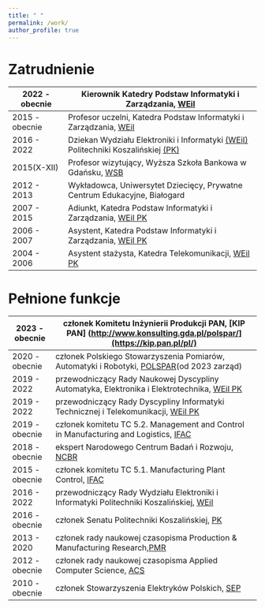 ```yaml
---
title: " "
permalink: /work/
author_profile: true
---
```


Zatrudnienie 
============

|2022 - obecnie|Kierownik Katedry Podstaw Informatyki i Zarządzania, [WEiI](https://weii.tu.koszalin.pl/) |
|---------------------------|------------------------------------------------------------|
|2015 - obecnie|Profesor uczelni, Katedra Podstaw Informatyki i Zarządzania, [WEiI](https://weii.tu.koszalin.pl/) |
|2016 - 2022   |Dziekan Wydziału Elektroniki i Informatyki [(WEiI)](https://weii.tu.koszalin.pl/) Politechniki Koszalińskiej [(PK)](https://tu.koszalin.pl/)|
|2015(X-XII)   |Profesor wizytujący, Wyższa Szkoła Bankowa w Gdańsku, [WSB](https://www.wsb.pl/gdansk/)| 
|2012 - 2013   |Wykładowca, Uniwersytet Dziecięcy, Prywatne Centrum Edukacyjne, Białogard|
|2007 - 2015   |Adiunkt, Katedra Podstaw Informatyki i Zarządzania, [WEiI PK](https://weii.tu.koszalin.pl/)||
|2006 - 2007   |Asystent, Katedra Podstaw Informatyki i Zarządzania, [WEiI PK](https://weii.tu.koszalin.pl/)|
|2004 - 2006   |Asystent stażysta, Katedra Telekomunikacji, [WEiI PK](https://weii.tu.koszalin.pl/)| 

Pełnione funkcje
================

|2023 - obecnie|członek Komitetu Inżynierii Produkcji PAN, [KIP PAN] (http://www.konsulting.gda.pl/polspar/](https://kip.pan.pl/pl/)|
|--------------------------------------|------------------------------------------------------------|
|2020 - obecnie|członek Polskiego Stowarzyszenia Pomiarów, Automatyki i Robotyki, [POLSPAR](http://www.konsulting.gda.pl/polspar/)(od 2023 zarząd)|
|2019 - 2022   |przewodniczący Rady Naukowej Dyscypliny Automatyka, Elektronika i Elektrotechnika, [WEiI PK](https://weii.tu.koszalin.pl/)|
|2019 - 2022   |przewodniczący Rady Dyscypliny Informatyki Technicznej i Telekomunikacji, [WEiI PK](https://weii.tu.koszalin.pl/)|
|2019 - obecnie|członek komitetu TC 5.2. Management and Control in Manufacturing and Logistics, [IFAC](https://tc.ifac-control.org/5/2)|
|2018 - obecnie|ekspert Narodowego Centrum Badań i Rozwoju, [NCBR](https://www.ncbr.gov.pl/)| 
|2015 - obecnie|członek komitetu TC 5.1. Manufacturing Plant Control, [IFAC](https://tc.ifac-control.org/5/1)| 
|2016 - 2022   |przewodniczący Rady Wydziału Elektroniki i Informatyki Politechniki Koszalińskiej, [WEiI](https://weii.tu.koszalin.pl/)| 
|2016 - obecnie|członek Senatu Politechniki Koszalińskiej, [PK](https://tu.koszalin.pl/)|
|2013 - 2020|członek rady naukowej czasopisma Production & Manufacturing Research,[PMR](https://www.tandfonline.com/toc/tpmr/current)|
|2012 - obecnie|członek rady naukowej czasopisma Applied Computer Science, [ACS](http://www.acs.pollub.pl/)|
|2010 - obecnie|członek Stowarzyszenia Elektryków Polskich, [SEP](http://www.sep.koszalin.pl/)|



